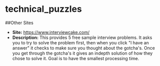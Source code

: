 # technical_puzzles

##Other Sites
- <strong>Site:</strong> https://www.interviewcake.com/
- <strong>Description:</strong> This provides 5 free sample interview problems. It asks you to try to solve the problem first, then when you click "I have an answer" it checks to make sure you thought about the gotcha's. Once you get through the gotcha's it gives an indepth solution of how they chose to solve it. Goal is to have the smallest processing time.  
